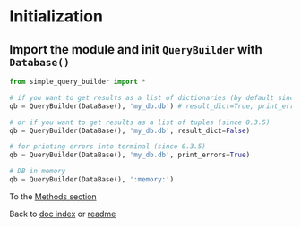 # Initialization
## Import the module and init `QueryBuilder` with `Database()`
```python
from simple_query_builder import *

# if you want to get results as a list of dictionaries (by default since 0.3.5)
qb = QueryBuilder(DataBase(), 'my_db.db') # result_dict=True, print_errors=False

# or if you want to get results as a list of tuples (since 0.3.5)
qb = QueryBuilder(DataBase(), 'my_db.db', result_dict=False)

# for printing errors into terminal (since 0.3.5)
qb = QueryBuilder(DataBase(), 'my_db.db', print_errors=True)

# DB in memory
qb = QueryBuilder(DataBase(), ':memory:')
```

To the [Methods section](Methods.md)

Back to [doc index](index.md) or [readme](../README.md)
